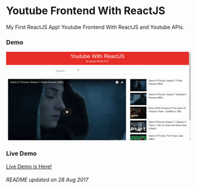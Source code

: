 # Youtube Frontend With ReactJS

My First ReactJS App! Youtube Frontend With ReactJS and Youtube APIs.

### Demo

![Demo](https://github.com/shindesharad71/Youtube-With-ReactJS/blob/master/demo.gif?raw=true "Demo")

### Live Demo

[Live Demo is Here!](https://shindesharad71.github.io/Youtube-With-ReactJS/)


###### README updated on 28 Aug 2017
